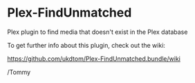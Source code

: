 Plex-FindUnmatched
==================

Plex plugin to find media that doesn't exist in the Plex database

To get further info about this plugin, check out the wiki:

https://github.com/ukdtom/Plex-FindUnmatched.bundle/wiki

/Tommy
